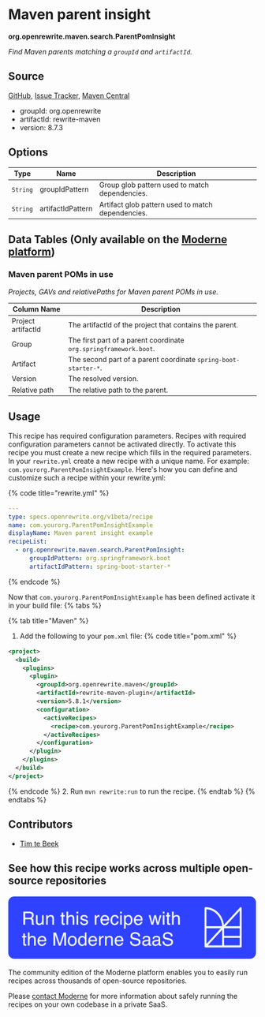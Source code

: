 # Maven parent insight

**org.openrewrite.maven.search.ParentPomInsight**

_Find Maven parents matching a `groupId` and `artifactId`._

## Source

[GitHub](https://github.com/openrewrite/rewrite/blob/main/rewrite-maven/src/main/java/org/openrewrite/maven/search/ParentPomInsight.java), [Issue Tracker](https://github.com/openrewrite/rewrite/issues), [Maven Central](https://central.sonatype.com/artifact/org.openrewrite/rewrite-maven/8.7.3/jar)

* groupId: org.openrewrite
* artifactId: rewrite-maven
* version: 8.7.3

## Options

| Type | Name | Description |
| -- | -- | -- |
| `String` | groupIdPattern | Group glob pattern used to match dependencies. |
| `String` | artifactIdPattern | Artifact glob pattern used to match dependencies. |

## Data Tables (Only available on the [Moderne platform](https://app.moderne.io/))

### Maven parent POMs in use

_Projects, GAVs and relativePaths for Maven parent POMs in use._

| Column Name | Description |
| ----------- | ----------- |
| Project artifactId | The artifactId of the project that contains the parent. |
| Group | The first part of a parent coordinate `org.springframework.boot`. |
| Artifact | The second part of a parent coordinate `spring-boot-starter-*`. |
| Version | The resolved version. |
| Relative path | The relative path to the parent. |


## Usage

This recipe has required configuration parameters. Recipes with required configuration parameters cannot be activated directly. To activate this recipe you must create a new recipe which fills in the required parameters. In your `rewrite.yml` create a new recipe with a unique name. For example: `com.yourorg.ParentPomInsightExample`.
Here's how you can define and customize such a recipe within your rewrite.yml:

{% code title="rewrite.yml" %}
```yaml
---
type: specs.openrewrite.org/v1beta/recipe
name: com.yourorg.ParentPomInsightExample
displayName: Maven parent insight example
recipeList:
  - org.openrewrite.maven.search.ParentPomInsight:
      groupIdPattern: org.springframework.boot
      artifactIdPattern: spring-boot-starter-*
```
{% endcode %}

Now that `com.yourorg.ParentPomInsightExample` has been defined activate it in your build file:
{% tabs %}

{% tab title="Maven" %}
1. Add the following to your `pom.xml` file:
{% code title="pom.xml" %}
```xml
<project>
  <build>
    <plugins>
      <plugin>
        <groupId>org.openrewrite.maven</groupId>
        <artifactId>rewrite-maven-plugin</artifactId>
        <version>5.8.1</version>
        <configuration>
          <activeRecipes>
            <recipe>com.yourorg.ParentPomInsightExample</recipe>
          </activeRecipes>
        </configuration>
      </plugin>
    </plugins>
  </build>
</project>
```
{% endcode %}
2. Run `mvn rewrite:run` to run the recipe.
{% endtab %}
{% endtabs %}

## Contributors
* [Tim te Beek](mailto:tim@moderne.io)


## See how this recipe works across multiple open-source repositories

[![Moderne Link Image](/.gitbook/assets/ModerneRecipeButton.png)](https://app.moderne.io/recipes/org.openrewrite.maven.search.ParentPomInsight)

The community edition of the Moderne platform enables you to easily run recipes across thousands of open-source repositories.

Please [contact Moderne](https://moderne.io/product) for more information about safely running the recipes on your own codebase in a private SaaS.
